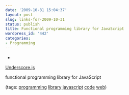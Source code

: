 ```yaml
---
date: '2009-10-31 15:04:37'
layout: post
slug: links-for-2009-10-31
status: publish
title: Functional programming library for JavaScript
wordpress_id: '442'
categories:
- Programming
---
```


  * 
                

[Underscore.js](http://documentcloud.github.com/underscore/)


                

functional programming library for JavaScript


                

(tags: [programming](http://delicious.com/eob/programming) [library](http://delicious.com/eob/library) [javascript](http://delicious.com/eob/javascript) [code](http://delicious.com/eob/code) [web](http://delicious.com/eob/web))


            
